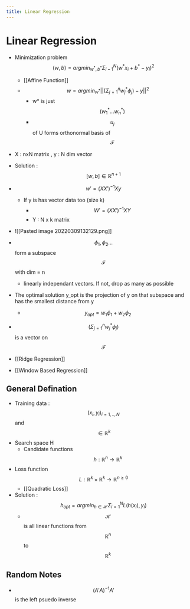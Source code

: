 ```yaml
---
title: Linear Regression
---
```


# Linear Regression
- Minimization problem $$(w,b) = argmin_{w^{\ast} , b^{\ast}} \Sigma^N_{i-1}(w^{\ast}x_{i} +b ^{\ast} - y_{i})^2$$
	- [[Affine Function]]
	- $$w = argmin_{w^\ast} || (\Sigma^n_{j = 1} w^\ast_j \phi_j) - y || ^2$$
		- w* is just $$(w^\ast_1 … w^\ast_n)$$
		- $$u_j$$ of U forms orthonormal basis of $$\mathscr{F}$$
- X : nxN matrix , y : N dim vector
- Solution : $$[w, b] \in \mathbb{R} ^{n+1}$$
- $$w' = (XX')^{-1}X y$$
	- If y is has vector data too (size k)
		- $$W' = (XX')^{-1}XY$$
		- Y : N x k matrix 
- ![[Pasted image 20220309132129.png]]
- $$\phi _1  , \phi_2 …$$ form a subspace $$\mathscr{F}$$ with dim = n
	- linearly independant vectors. If not, drop as many as possible
- The optimal solution y_opt is the projection of y on that subspace and has the smallest distance from y
	- $$y_{opt} = w_1 \phi_1 + w_2 \phi_2$$
- $$(\Sigma^n_{j = 1} w^\ast_j \phi_j)$$ is a vector on $$\mathscr{F}$$

- [[Ridge Regression]]
- [[Window Based Regression]]

## General Defination
- Training data : $$(x_i, y_i)_{i= 1,..,N}$$ and $$\in \mathbb{R}^k$$ 
- Search space H
	- Candidate functions $$h: \mathbb{R}^n \rightarrow \mathbb{R}^k$$
- Loss function $$L : \mathbb{R}^k \times \mathbb{R}^k \rightarrow \mathbb{R}^{n \geq 0}$$
	- [[Quadratic Loss]]
- Solution : $$h_{opt} = argmin_{h \in \mathcal{H}}\Sigma_{i=1}^N L(h(x_i), y_i)$$
	- $$\mathcal{H}$$ is all linear functions from $$\mathbb{R}^n$$ to $$\mathbb{R}^k$$ 

## Random Notes
- $$(A'A)^{-1}A'$$ is the left psuedo inverse




















